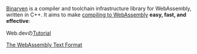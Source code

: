 [Binaryen](https://github.com/WebAssembly/binaryen) is a compiler and toolchain infrastructure library for WebAssembly, written in C++. It aims to make [compiling to WebAssembly](https://github.com/WebAssembly/binaryen/wiki/Compiling-to-WebAssembly-with-Binaryen) **easy, fast, and effective**:

Web.devの[Tutorial](https://web.dev/articles/binaryen)

[The WebAssembly Text Format](https://nishtahir.com/the-wasm-text-format/)